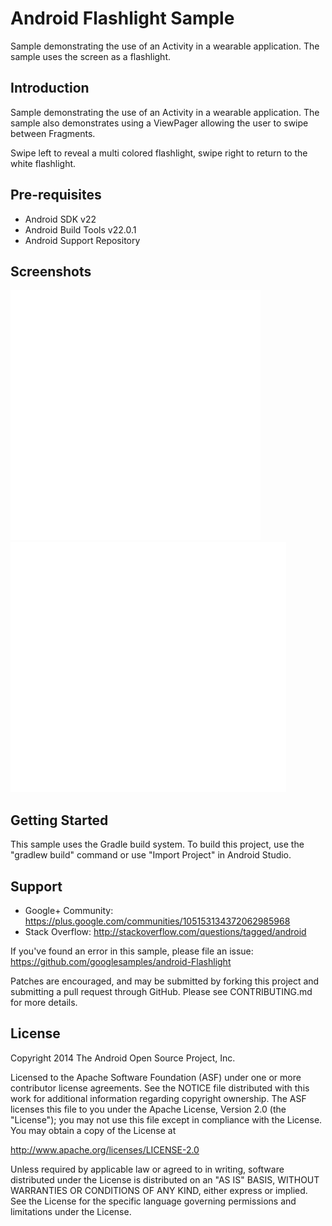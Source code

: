 Android Flashlight Sample
===================================

Sample demonstrating the use of an Activity in a wearable application. The
sample uses the screen as a flashlight.

Introduction
------------

Sample demonstrating the use of an Activity in a wearable application. The
sample also demonstrates using a ViewPager allowing the user to swipe between
Fragments.

Swipe left to reveal a multi colored flashlight, swipe right to return to the
white flashlight.

Pre-requisites
--------------

- Android SDK v22
- Android Build Tools v22.0.1
- Android Support Repository

Screenshots
-------------

<img src="screenshots/flashlight.png" height="400" alt="Screenshot"/> <img src="screenshots/party_mode.gif" height="400" alt="Screenshot"/> 

Getting Started
---------------

This sample uses the Gradle build system. To build this project, use the
"gradlew build" command or use "Import Project" in Android Studio.

Support
-------

- Google+ Community: https://plus.google.com/communities/105153134372062985968
- Stack Overflow: http://stackoverflow.com/questions/tagged/android

If you've found an error in this sample, please file an issue:
https://github.com/googlesamples/android-Flashlight

Patches are encouraged, and may be submitted by forking this project and
submitting a pull request through GitHub. Please see CONTRIBUTING.md for more details.

License
-------

Copyright 2014 The Android Open Source Project, Inc.

Licensed to the Apache Software Foundation (ASF) under one or more contributor
license agreements.  See the NOTICE file distributed with this work for
additional information regarding copyright ownership.  The ASF licenses this
file to you under the Apache License, Version 2.0 (the "License"); you may not
use this file except in compliance with the License.  You may obtain a copy of
the License at

http://www.apache.org/licenses/LICENSE-2.0

Unless required by applicable law or agreed to in writing, software
distributed under the License is distributed on an "AS IS" BASIS, WITHOUT
WARRANTIES OR CONDITIONS OF ANY KIND, either express or implied.  See the
License for the specific language governing permissions and limitations under
the License.
